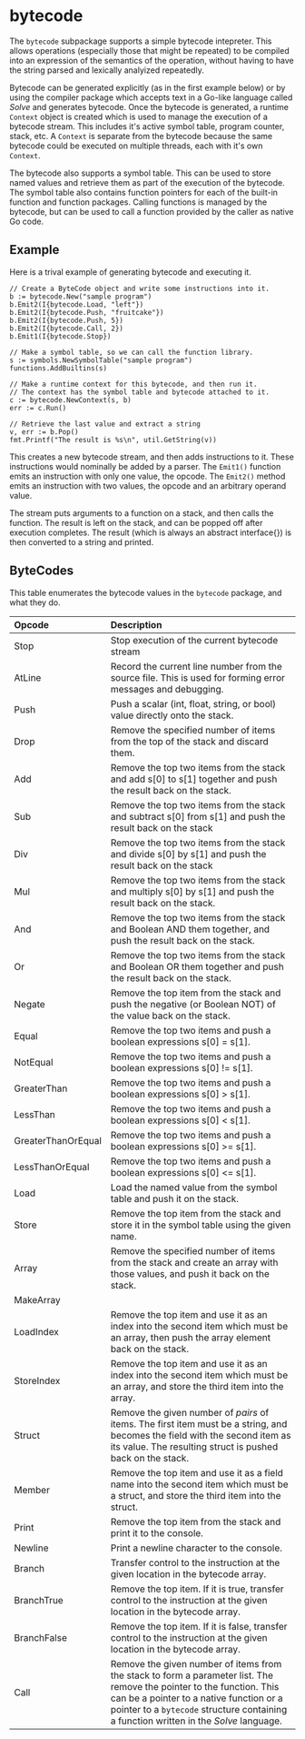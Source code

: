 # bytecode

The `bytecode` subpackage supports a simple bytecode intepreter. This allows operations (especially those that might be
repeated) to be compiled into an expression of the semantics of the operation, without having to have the string 
parsed and lexically analyized repeatedly.

Bytecode can be generated explicitly (as in the first example below) or by using the compiler package which accepts
text in a Go-like language called _Solve_ and generates bytecode. Once the bytecode is generated, a runtime `Context`
object is created which is used to manage the execution of a bytecode stream. This includes it's active symbol table,
program counter, stack, etc. A `Context` is separate from the bytecode because the same bytecode could be executed 
on multiple threads, each with it's own `Context`.

The bytecode also supports a symbol table. This can be used to store named values and retrieve them as part of the
execution of the bytecode. The symbol table also contains function pointers for each of the built-in function and
function packages. Calling functions is managed by the bytecode, but can be used to call a function provided
by the caller as native Go code.


## Example
Here is a trival example of generating bytecode and executing it.
    
    // Create a ByteCode object and write some instructions into it.
    b := bytecode.New("sample program")
    b.Emit2(I{bytecode.Load, "left"})
    b.Emit2(I{bytecode.Push, "fruitcake"})
    b.Emit2(I{bytecode.Push, 5})
    b.Emit2(I{bytecode.Call, 2})
    b.Emit1(I{bytecode.Stop})

    // Make a symbol table, so we can call the function library.
    s := symbols.NewSymbolTable("sample program")
    functions.AddBuiltins(s)

    // Make a runtime context for this bytecode, and then run it.
    // The context has the symbol table and bytecode attached to it.
    c := bytecode.NewContext(s, b)
    err := c.Run()

    // Retrieve the last value and extract a string 
    v, err := b.Pop()
    fmt.Printf("The result is %s\n", util.GetString(v))

This creates a new bytecode stream, and then adds instructions to it. These instructions would nominally
be added by a parser. The `Emit1()` function emits an instruction with only one value, the opcode. The
`Emit2()` method emits an instruction with two values, the opcode and an arbitrary operand value.

The stream puts arguments to a function on a stack, and then calls the function. The
result is left on the stack, and can be popped off after execution completes. The result (which is always
an abstract interface{}) is then converted to a string and printed.

## ByteCodes
This table enumerates the bytecode values in the `bytecode` package, and what they do.

| Opcode              | Description |
|:--------------------|:------------|
| Stop                | Stop execution of the current bytecode stream |
| AtLine <int>        | Record the current line number from the source file. This is used for forming error messages and debugging. |
| Push <any>          | Push a scalar (int, float, string, or bool) value directly onto the stack. |
| Drop <int>          | Remove the specified number of items from the top of the stack and discard them. |
| Add                 | Remove the top two items from the stack and add s[0] to s[1] together and push the result back on the stack. |
| Sub                 | Remove the top two items from the stack and subtract s[0] from s[1] and push the result back on the stack |
| Div                 | Remove the top two items from the stack and divide s[0] by s[1] and push the result back on the stack |
| Mul                 | Remove the top two items from the stack and multiply s[0] by s[1] and push the result back on the stack. |
| And                 | Remove the top two items from the stack and Boolean AND them together, and push the result back on the stack. |
| Or                  | Remove the top two items from the stack and Boolean OR them together and push the result back on the stack. |
| Negate              | Remove the top item from the stack and push the negative (or Boolean NOT) of the value back on the stack. |
| Equal               | Remove the top two items and push a boolean expressions s[0] = s[1]. |
| NotEqual            | Remove the top two items and push a boolean expressions s[0] != s[1]. |
| GreaterThan         | Remove the top two items and push a boolean expressions s[0] > s[1]. |
| LessThan            | Remove the top two items and push a boolean expressions s[0] < s[1]. |
| GreaterThanOrEqual  | Remove the top two items and push a boolean expressions s[0] >= s[1]. |
| LessThanOrEqual     | Remove the top two items and push a boolean expressions s[0] <= s[1]. |
| Load  <string>      | Load the named value from the symbol table and push it on the stack. |
| Store <string>      | Remove the top item from the stack and store it in the symbol table using the given name. |
| Array <int>         | Remove the specified number of items from the stack and create an array with those values, and push it back on the stack. |
| MakeArray           |
| LoadIndex           | Remove the top item and use it as an index into the second item which must be an array, then push the array element back on the stack. |
| StoreIndex          | Remove the top item and use it as an index into the second item which must be an array, and store the third item into the array. |
| Struct <int>        | Remove the given number of _pairs_ of items. The first item must be a string, and becomes the field with the second item as its value. The resulting struct is pushed back on the stack. | 
| Member              | Remove the top item and use it as a field name into the second item which must be a struct, and store the third item into the struct. |
| Print               | Remove the top item from the stack and print it to the console. |
| Newline             | Print a newline character to the console. |
| Branch  <addr>      | Transfer control to the instruction at the given location in the bytecode array. |
| BranchTrue <addr>   | Remove the top item. If it is true, transfer control to the instruction at the given location in the bytecode array. |
| BranchFalse <addr>  | Remove the top item. If it is false, transfer control to the instruction at the given location in the bytecode array. |
| Call <int>          | Remove the given number of items from the stack to form a parameter list. The remove the pointer to the function. This can be a pointer to a native function or a pointer to a `bytecode` structure containing a function written in the _Solve_ language. |

